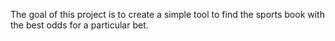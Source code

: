 The goal of this project is to create a simple tool to find the sports book with the best odds for a particular bet. 